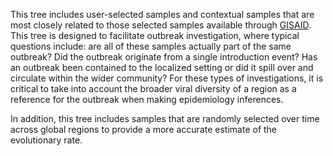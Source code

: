 This tree includes user-selected samples and contextual samples that are most closely related to those selected samples available through [GISAID](https://gisaid.org). This tree is designed to facilitate outbreak investigation, where typical questions include: are all of these samples actually part of the same outbreak? Did the outbreak originate from a single introduction event? Has an outbreak been contained to the localized setting or did it spill over and circulate within the wider community? For these types of investigations, it is critical to take into account the broader viral diversity of a region as a reference for the outbreak when making epidemiology inferences.

In addition, this tree includes samples that are randomly selected over time across global regions to provide a more accurate estimate of the evolutionary rate.
